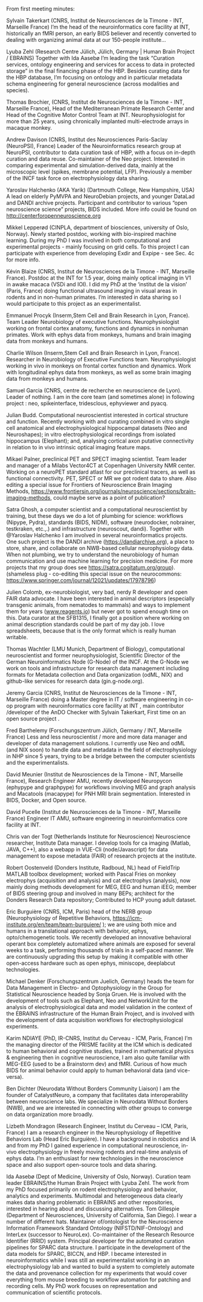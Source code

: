From first meeting minutes:

Sylvain Takerkart (CNRS, Institut de Neurosciences de la Timone - INT, Marseille France)
I’m the head of the neuroinformatics core facility at INT, historically an fMRI person, an early BIDS believer and recently converted to dealing with organizing animal data at our 150-people institute…

Lyuba Zehl (Research Centre Jülich, Jülich, Germany | Human Brain Project / EBRAINS)
Together with Ida Aasebø I’m leading the task “Curation services, ontology engineering and services for access to data in protected storage” in the final financing phase of the HBP. Besides curating data for the HBP database, I’m focusing on ontology and in particular metadata schema engineering for general neuroscience (across modalities and species).

Thomas Brochier, (CNRS, Institut de Neurosciences de la Timone - INT, Marseille France), Head of the Mediterranean Primate Research Center and Head of the Cognitive Motor Control Team at INT. Neurophysiologist for more than 25 years, using chronically implanted multi-electrode arrays in macaque monkey.  

Andrew Davison (CNRS, Institut des Neurosciences Paris-Saclay (NeuroPSI), France)
Leader of the Neuroinformatics research group at NeuroPSI, contributor to data curation task of HBP, with a focus on in-depth curation and data reuse. Co-maintainer of the Neo project. Interested in comparing experimental and simulation-derived data, mainly at the microscopic level (spikes, membrane potential, LFP). Previously a member of the INCF task force on electrophysiology data sharing.

Yaroslav Halchenko (AKA Yarik) (Dartmouth College, New Hampshire, USA)
A lead on elderly PyMVPA and NeuroDebian projects, and younger DataLad and DANDI archive projects. Participant and contributor to various “open neuroscience science” projects, BIDS included.  More info could be found on http://centerforopenneuroscience.org 

Mikkel Lepperød (CINPLA, department of biosciences, university of Oslo, Norway). Newly started postdoc, working with bio-inspired machine learning. During my PhD I was involved in both computational and experimental projects - mainly focusing on grid cells. To this project I can participate with experience from developing Exdir and Expipe - see Sec. 4c for more info. 

Kévin Blaize (CNRS, Institut de Neurosciences de la Timone - INT, Marseille France).
Postdoc at the INT for 1.5 year, doing mainly optical imaging in V1 in awake macaca (VSDi and IOI). I did my PhD at the ‘institut de la vision’ (Paris, France) doing functional ultrasound imaging in visual areas in rodents and in non-human primates. I’m interested in data sharing so I would participate to this project as an experimentalist. 

Emmanuel Procyk (Inserm,Stem Cell and Brain Research in Lyon, France). Team Leader Neurobiology of executive functions. Neurophysiologist working on frontal cortex anatomy, functions and dynamics in nonhuman primates. Work with ephys data from monkeys, humans and brain imaging data from monkeys and humans.

Charlie Wilson (Inserm,Stem Cell and Brain Research in Lyon, France). Researcher in Neurobiology of Executive Functions team. Neurophysiologist working in vivo in monkeys on frontal cortex function and dynamics. Work with longitudinal ephys data from monkeys, as well as some brain imaging data from monkeys and humans.

Samuel Garcia (CNRS, centre de recherche en neuroscience de Lyon). Leader of nothing.
I am in the core team (and sometimes alone) in following project : neo, spikeinterface, tridesclous, ephyviewer and pyacq.

Julian Budd. Computational neuroscientist interested in cortical structure and function. Recently working with and curating combined in vitro single cell anatomical and electrophysiological hippocampal datasets (Neo and Neuroshapes); in vitro electrophysiological recordings from isolated hippocampus (Elephant); and, analysing cortical axon putative connectivity in relation to in vivo intrinsic optical imaging feature maps. 

Mikael Palner, preclinical PET and SPECT imaging scientist. Team leader and manager of a Milabs Vector4CT at Copenhagen University NMR center. Working on a neuroPET standard atlast for our preclinical tracers, as well as functional connectivity. PET, SPECT or MR we got rodent data to share. Also editing a special issue for Frontiers of Neuroscience Brain Imaging Methods, https://www.frontiersin.org/journals/neuroscience/sections/brain-imaging-methods, could maybe serve as a point of publication?

Satra Ghosh, a computer scientist and a computational neuroscientist by training, but these days we do a lot of plumbing for science: workflows (Nipype, Pydra), standards (BIDS, NIDM), software (neurodocker, nobrainer, testkraken, etc.,.) and infrastructure (neuroscout, dandi).  Together with @Yaroslav Halchenko I am involved in several neuroinformatics projects. One such project is the DANDI archive (https://dandiarchive.org), a place to store, share, and collaborate on NWB-based cellular neurophysiology data. When not plumbing, we try to understand the neurobiology of human communication and use machine learning for precision medicine. For more projects that my group does see https://satra.cogitatum.org/group).
(shameless plug - co-editing this special issue on the neurocommons: https://www.springer.com/journal/12021/updates/17978796)

Julien Colomb, ex-neurobiologist, very bad, nerdy R developer and open FAIR data advocate. I have been interested in animal descriptors (especially transgenic animals, from nematodes to mammals) and ways to implement them for years (www.reagents.io) but never got to spend enough time on this. Data curator at the SFB1315, I finally got a position where working on animal description standards could be part of my day job. I love spreadsheets, because that is the only format which is really human writable.

Thomas Wachtler (LMU Munich, Department of Biology), computational neuroscientist and former neurophysiologist, Scientific Director of the German Neuroinformatics Node (G-Node) of the INCF. At the G-Node we work on tools and infrastructure for research data management including formats for Metadata collection and Data organization (odML, NIX) and github-like services for research data (gin.g-node.org).

Jeremy Garcia (CNRS, Institut de Neurosciences de la Timone - INT, Marseille France) doing a Master degree in IT / software engineering in co-op program with  neuroinformatics core facility at INT , main contributor /developer of the AnDO Checker with Sylvain Takerkart, First  time on an open source project .

Fred Barthelemy (Forschungszentrum Jülich, Germany / INT, Marseille France) Less and less neuroscientist / more and more data manager and developer of data management solutions. I currently use Neo and odML (and NIX soon) to handle data and metadata in the field of electrophysiology in NHP since 5 years, trying to be a bridge between the computer scientists and the experimentalists.

David Meunier (Institut de Neurosciences de la Timone - INT, Marseille France), Research Engineer AMU, recently developed Neuropycon (ephypype and graphpype) for workflows involving MEG and graph analysis and Macatools (macapype) for PNH MRI brain segmentation. Interested in BIDS, Docker, and Open source.

David Pucelle (Institut de Neurosciences de la Timone - INT, Marseille France) Engineer IT AMU, software engineering in neuroinformatics core facility at INT.

Chris van der Togt (Netherlands Institute for Neuroscience) Neuroscience researcher, Institute Data manager. I develop tools for ca imaging (Matlab, JAVA, C++), also a  webapp in VUE-Cli (node/Javascript) for data management to expose metadata (FAIR) of research projects at the institute. 

Robert Oostenveld (Donders Institute, Radboud, NL) head of FieldTrip MATLAB toolbox development; worked with Pascal Fries on monkey electrophys (acquisition and analysis) and cat electrophys (analysis), now mainly doing methods development for MEG, EEG and human iEEG; member of BIDS steering group and involved in many BEPs; architect for the Donders Research Data repository; Contributed to HCP young adult dataset.

Eric Burguière (CNRS, ICM, Paris) head of the NERB group (Neurophysiology of Repetitive Behaviors, https://icm-institute.org/en/team/team-burguiere/ ); we are using both mice and humans in a translational approach with behavior, ephys, opto/chemogenetic tools. We recently developed an innovative behavioral operant box completely automatized where animals are exposed for several weeks to a task, performing thousands of trials in a self-paced manner. We are continuously upgrading this setup by making it compatible with other open-access hardware such as open ephys, miniscope, deeplabcut technologies.

Michael Denker (Forschungszentrum Juelich, Germany) heads the team for Data Management in Electro- and Optophysiology in the Group for Statistical Neuroscience headed by Sonja Gruen. He is involved with the development of tools such as Elephant, Neo and NetworkUnit for the analysis of electrophysiological data and model validation in the context of the EBRAINS infrastructure of the Human Brain Project, and is involved with the development of data acquisition workflows for electrophysiological experiments.

Karim NDIAYE (PhD, IR-CNRS, Institut du Cerveau - ICM, Paris, France)
I’m the managing director of the PRISME facility at the ICM which is dedicated to human behavioral and cognitive studies, trained in mathematical physics & engineering then in cognitive neuroscience, I am also quite familiar with MEG-EEG (used to be a Brainstorm dev) and fMRI. Curious of how much BIDS for animal behavior could apply to human behavioral data (and vice-versa).

Ben Dichter (Neurodata Without Borders Community Liaison) I am the founder of CatalystNeuro, a company that facilitates data interoperability between neuroscience labs. We specialize in Neurodata Without Borders (NWB), and we are interested in connecting with other groups to converge on data organization more broadly.

Lizbeth Mondragon (Research Engineer, Institut du Cerveau – ICM, Paris, France)
I am a research engineer in the Neurophysiology of Repetitive Behaviors Lab (Head Eric Burguière). I have a background in robotics and IA and from my PhD I gained experience in computational neuroscience, in-vivo electrophysiology in freely moving rodents and real-time analysis of ephys data. I’m an enthusiast for new technologies in the neuroscience space and also support open-source tools and data sharing. 

Ida Aasebø (Dept of Medicine, University of Oslo, Norway). Curation team leader EBRAINS/the Human Brain Project with Lyuba Zehl. The work from my PhD focused primarily on rodent electrophysiology and behavior, analytics and experiments. Multimodal and heterogeneous data clearly makes data sharing problematic in EBRAINS and other repositories, interested in hearing about and discussing alternatives.
Tom Gillespie (Department of Neurosciences, University of California, San Diego). I wear a number of different hats. Maintainer of/ontologist for the Neuroscience Information Framework Standard Ontology (NIFSTD/NIF-Ontology) and InterLex (successor to NeuroLex). Co-maintainer of the Research Resource Identifier (RRID) system. Principal developer for the automated curation pipelines for SPARC data structure. I participate in the development of the data models for SPARC, BICCN, and HBP. I became interested in neuroinformatics while I was still an experimentalist working in an electrophysiology lab and wanted to build a system to completely automate the data and provenance collection for my experiments that would cover everything from mouse breeding to workflow automation for patching and recording cells. My PhD work focuses on representation and communication of scientific protocols.